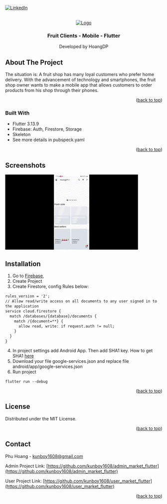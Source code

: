 <a name="readme-top"></a>
[![LinkedIn][linkedin-shield]][linkedin-url]



<!-- PROJECT LOGO -->
<br />
<div align="center">
  <a href="https://github.com/othneildrew/Best-README-Template">
    <img src="https://github.com/othneildrew/Best-README-Template/blob/master/images/logo.png" alt="Logo" width="80" height="80">
  </a>

  <h3 align="center">Fruit Clients - Mobile - Flutter</h3>

  <p align="center">
    Developed by HoangDP
  </p>
</div>




<!-- ABOUT THE PROJECT -->
## About The Project

The situation is: A fruit shop has many loyal customers who prefer home delivery. With the advancement of technology and smartphones, the fruit shop owner wants to make a mobile app that allows customers to order products from his shop through their phones.

<p align="right">(<a href="#readme-top">back to top</a>)</p>



### Built With

* Flutter 3.13.9
* Firebase: Auth, Firestore, Storage
* Skeleton
* See more details in pubspeck.yaml

<p align="right">(<a href="#readme-top">back to top</a>)</p>

## Screenshots

![](https://github.com/kunboy1608/user_market_flutter/blob/master/resource_readme/screenshot.gif)


<!-- Installation -->
## Installation

1. Go to <a href="https://console.firebase.google.com/">Firebase</a>,
2. Create Project
3. Create Firestore, config Rules below:
```
rules_version = '2';
// Allow read/write access on all documents to any user signed in to the application
service cloud.firestore {
  match /databases/{database}/documents {
    match /{document=**} {
      allow read, write: if request.auth != null;
    }
  }
}
```
4. In project settings add Android App. Then add SHA1 key. How to get SHA1 <a href="https://developers.google.com/android/guides/client-auth">here</a>
5. Download your file google-services.json and replace file android/app/google-services.json
6. Run project
```
flutter run --debug
```
<p align="right">(<a href="#readme-top">back to top</a>)</p>

<!-- LICENSE -->
## License

Distributed under the MIT License.

<p align="right">(<a href="#readme-top">back to top</a>)</p>

<!-- CONTACT -->
## Contact

Phu Hoang - kunboy1608@gmail.com

Admin Project Link: [https://github.com/kunboy1608/admin_market_flutter](https://github.com/kunboy1608/admin_market_flutter)

User Project Link: [https://github.com/kunboy1608/user_market_flutter](https://github.com/kunboy1608/user_market_flutter)

<p align="right">(<a href="#readme-top">back to top</a>)</p>


<!-- MARKDOWN LINKS & IMAGES -->
<!-- https://www.markdownguide.org/basic-syntax/#reference-style-links -->
[linkedin-shield]: https://img.shields.io/badge/-LinkedIn-black.svg?style=for-the-badge&logo=linkedin&colorB=555
[linkedin-url]: https://www.linkedin.com/in/phu-hoang-046993236/
[product-screenshot]: images/open-api-3-user.png

